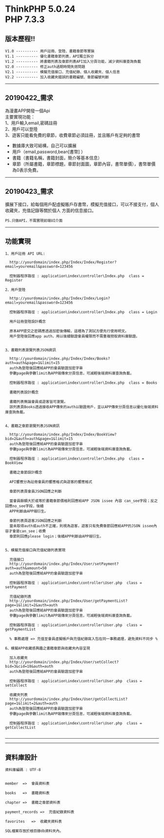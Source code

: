 ThinkPHP 5.0.24                                                                                      
PHP 7.3.3                                                                                         
===============

## 版本歷程!!

~~~
V1.0 ---------- 用戶註冊、登陸、書籍章節等實裝                                                 
V1.1 ---------- 優化書籍章節列表，API獨立拆分
V1.2 ---------- 將書籍列表及章節列表API加入分頁功能，減少資料庫查詢負載  
V2.0 ---------- 修正auth過期時間失效問題            
V2.1 ---------- 模擬充值接口、充值紀錄、個人收藏夾、個人信息   
V2.2 ---------- 加入收藏夾錯誤的書籍編號、章節編號判斷                                
~~~

--------------------------------------------------------------------------------------------------

## 20190422_需求

為漫畫APP開發一個Api                                                                              
主要實現功能：                                                                                    
1、用戶輸入email,密碼註冊                                                                         
2、用戶可以登陸                                                                                   
3、遊客只能看免費的章節，收費章節必須註冊，並且賬戶有足夠的書幣                                   



 + 數據庫大致可結構，自己可以擴展                                                                 
 + 用戶（email,password,bean[書幣] ）                                                             
 + 書籍（書籍名稱，書籍封面，簡介等基本信息）
 + 章節（所屬書籍，章節標題，章節封面圖，章節內容，書幣單價），書幣單價為0表示免費。

--------------------------------------------------------------------------------------------------

## 20190423_需求

擴展下接口，給每個用戶配虛擬賬戶存書幣，模擬充值接口，可以不接支付，個人收藏夾，充值記錄等關於個人
方面的信息接口。

`PS.只做API，不需實現前端UI介面`

--------------------------------------------------------------------------------------------------

## 功能實現

~~~
1、用戶註冊 API URL:

  http://yourdomain/index.php/Index/Index/Register?email=youremail&password=123456

  控制器程序路徑 : application\index\controller\Index.php  class = Register
  
2、用戶登陸

  http://yourdomain/index.php/Index/Index/Login?email=youremail&password=123456

  控制器程序路徑 : application\index\controller\Index.php  class = Login

  用戶註冊登陸設計概念

  原本APP提交之密碼應透過加密後傳輸，這裡為了測試方便先行使用明文。                                 
  用戶登陸後回應app auth，用以後續驗證會員權限而不需重複撈取資料庫驗證。                            


3、書籍列表瀏覽列表JSON資訊

  http://yourdomain/index.php/Index/Index/Books?auth=auth&page=1&limit=15                           
  auth為登陸後回應給APP的會員驗證加密字串
  參數page與參數limit為APP端傳來分頁信息，可減輕後端資料庫查詢負載。

  控制器程序路徑 : application\index\controller\Index.php  class = Books

  書籍列表設計概念

  書籍列表無論會員或遊客皆可瀏覽。                                                                  
  該列表頁Books透過接收APP傳來的auth以驗證用戶，並以APP傳來分頁信息以優化後端資料庫查詢負載。


4、書籍之章節瀏覽列表JSON資訊

  http://yourdomain/index.php/Index/Index/BookView?bid=2&auth=auth&page=1&limit=15                  
  auth為登陸後回應給APP的會員驗證加密字串
  參數page與參數limit為APP端傳來分頁信息，可減輕後端資料庫查詢負載。

  控制器程序路徑 : application\index\controller\Index.php  class = BookView

  書籍之章節設計概念

  API響應分為註冊會員的響應格式與遊客的響應格式

  章節列表頁會員JSON回應之判斷

  當會員餘額大於或等於書籍章節價格則回應給APP JSON issee 內容 can_see字段；反之回應no_see字段，後續
  APP判斷由APP端衍生。

  章節列表頁遊客JSON回應之判斷
  當未取得auth或auth不正確，則視為遊客，遊客只有免費章節回應給APP的JSON issee內容才會是can_see；收費
  章節則回應please login；後續APP判斷由APP端衍生。


5、模擬充值接口與充值紀錄列表實現

  充值接口
  http://yourdomain/index.php/Index/User/setPayment?auth=auth&amount=50
  auth為登陸後回應給APP的會員驗證加密字串

  控制器程序路徑 : application\index\controller\User.php  class = setPayment

  充值紀錄列表
  http://yourdomain/index.php/Index/User/getPaymentList?page=1&limit=2&auth=auth
  auth為登陸後回應給APP的會員驗證加密字串
  參數page與參數limit為APP端傳來分頁信息，可減輕後端資料庫查詢負載。 

  控制器程序路徑 : application\index\controller\User.php  class = getPaymentList

  % 事務處理 => 充值至會員虛擬帳戶與充值紀錄寫入包在同一事務處理，避免資料不同步 %  
  
6、模擬APP收藏感興趣之書籍章節與收藏夾內容呈現

  加入收藏夾
  http://yourdomain/index.php/Index/User/setCollect?bid=3&cid=18&auth=auth
  auth為登陸後回應給APP的會員驗證加密字串

  控制器程序路徑 : application\index\controller\User.php  class = setCollect

  收藏夾列表
  http://yourdomain/index.php/Index/User/getCollectList?page=1&limit=2&auth=auth
  auth為登陸後回應給APP的會員驗證加密字串
  參數page與參數limit為APP端傳來分頁信息，可減輕後端資料庫查詢負載。

  控制器程序路徑 : application\index\controller\User.php  class = getCollectList
  
~~~

--------------------------------------------------------------------------------------------------
--------------------------------------------------------------------------------------------------


## 資料庫設計

~~~
資料庫編碼 : UTF-8


member	=>	會員資料表

books	=>	書籍資料表

chapter	=>	書籍之章節資料表

payment_records	=>	充值紀錄資料表

favorites	=>	收藏夾資料表

SQL檔案存放於根目錄db資料夾內。
~~~
